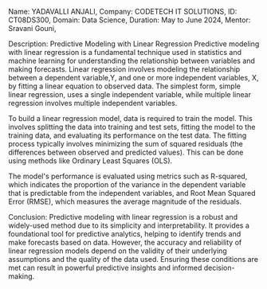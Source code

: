 Name: YADAVALLI ANJALI, 
Company: CODETECH IT SOLUTIONS, 
ID: CT08DS300, 
Domain: Data Science, 
Duration: May to June 2024, 
Mentor: Sravani Gouni, 

Description:
Predictive Modeling with Linear Regression Predictive modeling with linear regression is a fundamental technique used in statistics and machine learning for understanding the relationship between variables and making forecasts. Linear regression involves modeling the relationship between a dependent variable,Y, and one or more independent variables, X, by fitting a linear equation to observed data. The simplest form, simple linear regression, uses a single independent variable, while multiple linear regression involves multiple independent variables.

To build a linear regression model, data is required to train the model. This involves splitting the data into training and test sets, fitting the model to the training data, and evaluating its performance on the test data. The fitting process typically involves minimizing the sum of squared residuals (the differences between observed and predicted values). This can be done using methods like Ordinary Least Squares (OLS).

The model's performance is evaluated using metrics such as R-squared, which indicates the proportion of the variance in the dependent variable that is predictable from the independent variables, and Root Mean Squared Error (RMSE), which measures the average magnitude of the residuals.

Conclusion:
Predictive modeling with linear regression is a robust and widely-used method due to its simplicity and interpretability. It provides a foundational tool for predictive analytics, helping to identify trends and make forecasts based on data. However, the accuracy and reliability of linear regression models depend on the validity of their underlying assumptions and the quality of the data used. Ensuring these conditions are met can result in powerful predictive insights and informed decision-making.
